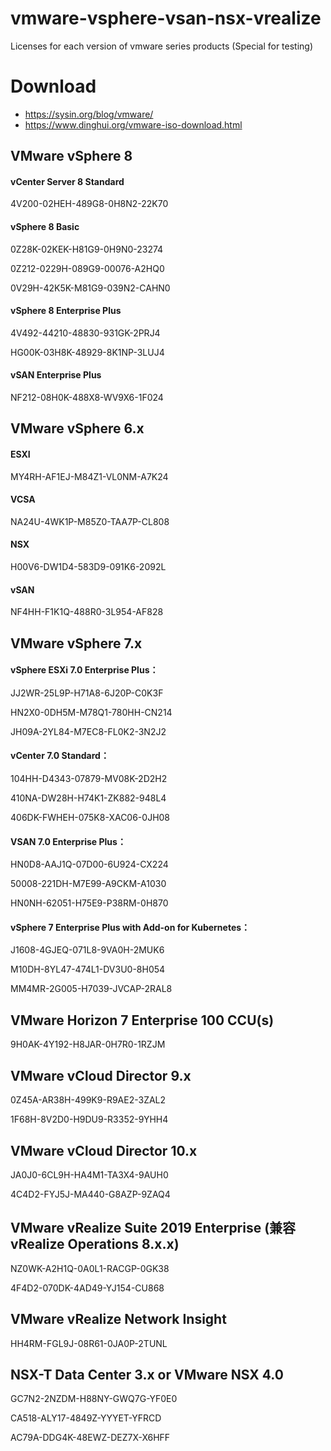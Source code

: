 # vmware-vsphere-vsan-nsx-vrealize

Licenses for each version of vmware series products (Special for testing)


# Download

- https://sysin.org/blog/vmware/
- https://www.dinghui.org/vmware-iso-download.html


## VMware vSphere 8

#### vCenter Server 8 Standard

4V200-02HEH-489G8-0H8N2-22K70

#### vSphere 8 Basic

0Z28K-02KEK-H81G9-0H9N0-23274

0Z212-0229H-089G9-00076-A2HQ0

0V29H-42K5K-M81G9-039N2-CAHN0

#### vSphere 8 Enterprise Plus

4V492-44210-48830-931GK-2PRJ4

HG00K-03H8K-48929-8K1NP-3LUJ4

#### vSAN Enterprise Plus

NF212-08H0K-488X8-WV9X6-1F024



## VMware vSphere 6.x

#### ESXI 

MY4RH-AF1EJ-M84Z1-VL0NM-A7K24

#### VCSA 

NA24U-4WK1P-M85Z0-TAA7P-CL808

#### NSX 

H00V6-DW1D4-583D9-091K6-2092L

#### vSAN 

NF4HH-F1K1Q-488R0-3L954-AF828



## VMware vSphere 7.x

#### vSphere ESXi 7.0 Enterprise Plus：

JJ2WR-25L9P-H71A8-6J20P-C0K3F

HN2X0-0DH5M-M78Q1-780HH-CN214

JH09A-2YL84-M7EC8-FL0K2-3N2J2

#### vCenter 7.0 Standard：

104HH-D4343-07879-MV08K-2D2H2

410NA-DW28H-H74K1-ZK882-948L4

406DK-FWHEH-075K8-XAC06-0JH08

#### VSAN 7.0 Enterprise Plus：

HN0D8-AAJ1Q-07D00-6U924-CX224

50008-221DH-M7E99-A9CKM-A1030

HN0NH-62051-H75E9-P38RM-0H870

#### vSphere 7 Enterprise Plus with Add-on for Kubernetes：

J1608-4GJEQ-071L8-9VA0H-2MUK6

M10DH-8YL47-474L1-DV3U0-8H054

MM4MR-2G005-H7039-JVCAP-2RAL8



## VMware Horizon 7 Enterprise 100 CCU(s)

9H0AK-4Y192-H8JAR-0H7R0-1RZJM



## VMware vCloud Director 9.x

0Z45A-AR38H-499K9-R9AE2-3ZAL2

1F68H-8V2D0-H9DU9-R3352-9YHH4



## VMware vCloud Director 10.x

JA0J0-6CL9H-HA4M1-TA3X4-9AUH0

4C4D2-FYJ5J-MA440-G8AZP-9ZAQ4



## VMware vRealize Suite 2019 Enterprise (兼容vRealize Operations 8.x.x)

NZ0WK-A2H1Q-0A0L1-RACGP-0GK38

4F4D2-070DK-4AD49-YJ154-CU868



## VMware vRealize Network Insight

HH4RM-FGL9J-08R61-0JA0P-2TUNL



## NSX-T Data Center 3.x or VMware NSX 4.0

GC7N2-2NZDM-H88NY-GWQ7G-YF0E0

CA518-ALY17-4849Z-YYYET-YFRCD

AC79A-DDG4K-48EWZ-DEZ7X-X6HFF
